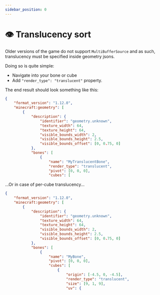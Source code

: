 ```yaml
---
sidebar_position: 0
---
```


# 👁️ Translucency sort

Older versions of the game do not support `MultiBufferSource` and as such, translucency must be specified inside geometry jsons.

Doing so is quite simple:
- Navigate into your bone or cube
- Add `"render_type": "translucent"` property.

The end result should look something like this:
```json
{
	"format_version": "1.12.0",
	"minecraft:geometry": [
		{
			"description": {
				"identifier": "geometry.unknown",
				"texture_width": 64,
				"texture_height": 64,
				"visible_bounds_width": 2,
				"visible_bounds_height": 2.5,
				"visible_bounds_offset": [0, 0.75, 0]
			},
			"bones": [
				{
					"name": "MyTranslucentBone",
					"render_type": "translucent",
					"pivot": [0, 0, 0],
					"cubes": [
```

...Or in case of per-cube translucency...
```json
{
	"format_version": "1.12.0",
	"minecraft:geometry": [
		{
			"description": {
				"identifier": "geometry.unknown",
				"texture_width": 64,
				"texture_height": 64,
				"visible_bounds_width": 2,
				"visible_bounds_height": 2.5,
				"visible_bounds_offset": [0, 0.75, 0]
			},
			"bones": [
				{
					"name": "MyBone",
					"pivot": [0, 0, 0],
					"cubes": [
						{
							"origin": [-4.5, 0, -4.5],
							"render_type": "translucent",
							"size": [9, 1, 9],
							"uv": {
```